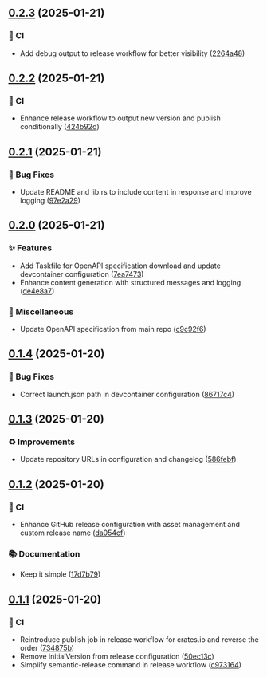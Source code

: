 ## [0.2.3](https://github.com/inference-gateway/rust-sdk/compare/0.2.2...0.2.3) (2025-01-21)

### 👷 CI

* Add debug output to release workflow for better visibility ([2264a48](https://github.com/inference-gateway/rust-sdk/commit/2264a4845da865c605707e1b04c9d1377b140613))

## [0.2.2](https://github.com/inference-gateway/rust-sdk/compare/0.2.1...0.2.2) (2025-01-21)

### 👷 CI

* Enhance release workflow to output new version and publish conditionally ([424b92d](https://github.com/inference-gateway/rust-sdk/commit/424b92dc805d0fd507fb4465f1be9bd3b2af6054))

## [0.2.1](https://github.com/inference-gateway/rust-sdk/compare/0.2.0...0.2.1) (2025-01-21)

### 🐛 Bug Fixes

* Update README and lib.rs to include content in response and improve logging ([97e2a29](https://github.com/inference-gateway/rust-sdk/commit/97e2a2941e6912339ac4c8bfb7c24457728088d9))

## [0.2.0](https://github.com/inference-gateway/rust-sdk/compare/0.1.4...0.2.0) (2025-01-21)

### ✨ Features

* Add Taskfile for OpenAPI specification download and update devcontainer configuration ([7ea7473](https://github.com/inference-gateway/rust-sdk/commit/7ea7473e557405a3e856b77deaebe3096d30c613))
* Enhance content generation with structured messages and logging ([de4e8a7](https://github.com/inference-gateway/rust-sdk/commit/de4e8a74fb128f961854954785c462dd0db05bb6))

### 🔧 Miscellaneous

* Update OpenAPI specification from main repo ([c9c92f6](https://github.com/inference-gateway/rust-sdk/commit/c9c92f6b56afefa5de237752265f083c9be6c159))

## [0.1.4](https://github.com/inference-gateway/rust-sdk/compare/0.1.3...0.1.4) (2025-01-20)

### 🐛 Bug Fixes

* Correct launch.json path in devcontainer configuration ([86717c4](https://github.com/inference-gateway/rust-sdk/commit/86717c4f49c1b5b87cecfc33e19f62c5e93c58f0))

## [0.1.3](https://github.com/inference-gateway/rust-sdk/compare/0.1.2...0.1.3) (2025-01-20)

### ♻️ Improvements

* Update repository URLs in configuration and changelog ([586febf](https://github.com/inference-gateway/rust-sdk/commit/586febf9cddf7268e87153de45e3f6a72bcb851d))

## [0.1.2](https://github.com/inference-gateway/rust-sdk/compare/0.1.1...0.1.2) (2025-01-20)

### 👷 CI

- Enhance GitHub release configuration with asset management and custom release name ([da054cf](https://github.com/inference-gateway/rust-sdk/commit/da054cf30788d6179336307e4f957f6051ba5d44))

### 📚 Documentation

- Keep it simple ([17d7b79](https://github.com/inference-gateway/rust-sdk/commit/17d7b792201a3bfc735da913b60e3c23b7d0314c))

## [0.1.1](https://github.com/inference-gateway/rust-sdk/compare/0.1.0...0.1.1) (2025-01-20)

### 👷 CI

- Reintroduce publish job in release workflow for crates.io and reverse the order ([734875b](https://github.com/inference-gateway/rust-sdk/commit/734875bb64098c3e78be713d9da52a567a646482))
- Remove initialVersion from release configuration ([50ec13c](https://github.com/inference-gateway/rust-sdk/commit/50ec13c335ea895b52cb2a8c5942ed4998a0c15f))
- Simplify semantic-release command in release workflow ([c973164](https://github.com/inference-gateway/rust-sdk/commit/c97316421e5d05a0a2d6476169ba8f316bbff09e))
